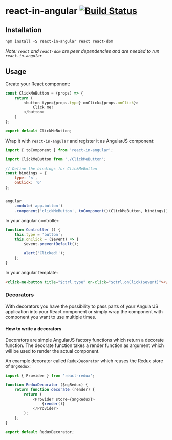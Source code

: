 # react-in-angular [![Build Status](https://travis-ci.org/truffls/react-in-angular.svg?branch=master)](https://travis-ci.org/truffls/react-in-angular)

## Installation

```
npm install -S react-in-angular react react-dom
```

_Note: `react` and `react-dom` are peer dependencies and are needed to run `react-in-angular`_

## Usage

Create your React component:
```js
const ClickMeButton = (props) => {
    return (
        <button type={props.type} onClick={props.onClick}>
            Click me!
        </button>
    )
};

export default ClickMeButton;
```

Wrap it with `react-in-angular` and register it as AngularJS component:
```js
import { toComponent } from 'react-in-angular';

import ClickMeButton from './ClickMeButton';

// Define the bindings for ClickMeButton
const bindings = {
    type: '<',
    onClick: '6'
};


angular
    .module('app.button')
    .component('clickMeButton', toComponent()(ClickMeButton, bindings));

```

In your angular controller:
```js
function Controller () {
    this.type = 'button';
    this.onClick = ($event) => {
        $event.preventDefault();

        alert('Clicked!');
    };
}
```

In your angular template:
```html
<click-me-button title="$ctrl.type" on-click="$ctrl.onClick($event)"></click-me-button>
```

### Decorators

With decorators you have the possibility to pass parts of your AngularJS application into your React component or simply
wrap the component with component you want to use multiple times.

#### How to write a decorators

Decorators are simple AngularJS factory functions which return a decorate function. The decorate function takes a
render function as argument which will be used to render the actual component.

An example decorator called `ReduxDecorator` which reuses the Redux store of `$ngRedux`:
```js
import { Provider } from 'react-redux';

function ReduxDecorator ($ngRedux) {
    return function decorate (render) {
        return (
            <Provider store={$ngRedux}>
                {render()}
            </Provider>
        );
    };
}

export default ReduxDecorator;
```
